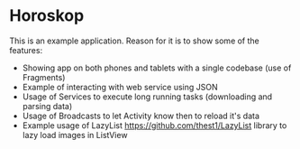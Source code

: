 Horoskop
========

This is an example application. Reason for it is to show some of the features:

* Showing app on both phones and tablets with a single codebase (use of Fragments)
* Example of interacting with web service using JSON
* Usage of Services to execute long running tasks (downloading and parsing data)
* Usage of Broadcasts to let Activity know then to reload it's data
* Example usage of LazyList https://github.com/thest1/LazyList library to lazy load images in ListView

